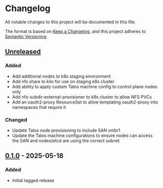 # Changelog

All notable changes to this project will be documented in this file.

The format is based on [Keep a Changelog](https://keepachangelog.com/en/1.1.0/),
and this project adheres to [Semantic Versioning](https://semver.org/spec/v2.0.0.html).

## [Unreleased]

### Added

- Add additional nodes to k8s staging environment
- Add nfs share to kilo for use on staging k8s cluster
- Add ability to apply custom Talos machine config to control plane nodes only
- Add nfs-subdir-external-provisioner to k8s cluster to allow NFS PVCs
- Add an oauth2-proxy ResourceSet to allow templating oauth2-proxy into
  namespaces that require it

### Changed

- Update Talos node provisioning to include SAN vmbr1
- Update the Talos machine configurations to ensure nodes can access the SAN
  and nodes/etcd are using the correct subnet

## [0.1.0] - 2025-05-18

### Added

- Initial tagged release

[Unreleased]: https://github.com/marcaddeo/infrastructure/compare/0.1.0...HEAD
[0.1.0]: https://github.com/marcaddeo/infrastructure/releases/tag/0.1.0
